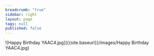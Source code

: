 ```yaml
---
breadcrumb: "true"
sidebar: right
layout: page
tags: null
published: false
---
```


![Happy Birthday YAAC4.jpg]({{site.baseurl}}/images/Happy Birthday YAAC4.jpg)

